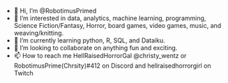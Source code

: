 - 👋 Hi, I’m @RobotimusPrimed
- 👀 I’m interested in data, analytics, machine learning, programming, Science Fiction/Fantasy, Horror, board games, video games, music, and weaving/knitting.
- 🌱 I’m currently learning python, R, SQL, and Dataiku.
- 💞️ I’m looking to collaborate on anything fun and exciting.
- 📫 How to reach me HellRaisedHorrorGal @christy_wentz or RobotimusPrime(Chrsity)#412 on Discord and hellraisedhorrorgirl on Twitch

<!---
RobotimusPrimed/RobotimusPrimed is a ✨ special ✨ repository because its `README.md` (this file) appears on your GitHub profile.
You can click the Preview link to take a look at your changes.
--->
